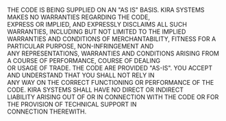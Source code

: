 THE CODE IS BEING SUPPLIED ON AN "AS IS" BASIS. KIRA SYSTEMS MAKES NO WARRANTIES REGARDING THE CODE,  
EXPRESS OR IMPLIED, AND EXPRESSLY DISCLAIMS ALL SUCH WARRANTIES, INCLUDING BUT NOT LIMITED TO THE IMPLIED   
WARRANTIES AND CONDITIONS OF MERCHANTABILITY, FITNESS FOR A PARTICULAR PURPOSE, NON-INFRINGEMENT AND   
ANY REPRESENTATIONS, WARRANTIES AND CONDITIONS ARISING FROM A COURSE OF PERFORMANCE, COURSE OF DEALING   
OR USAGE OF TRADE. THE CODE ARE PROVIDED "AS-IS". YOU ACCEPT AND UNDERSTAND THAT YOU SHALL NOT RELY IN   
ANY WAY ON THE CORRECT FUNCTIONING OR PERFORMANCE OF THE CODE. KIRA SYSTEMS SHALL HAVE NO DIRECT OR INDIRECT   
LIABILITY ARISING OUT OF OR IN CONNECTION WITH THE CODE OR FOR THE PROVISION OF TECHNICAL SUPPORT IN  
CONNECTION THEREWITH.